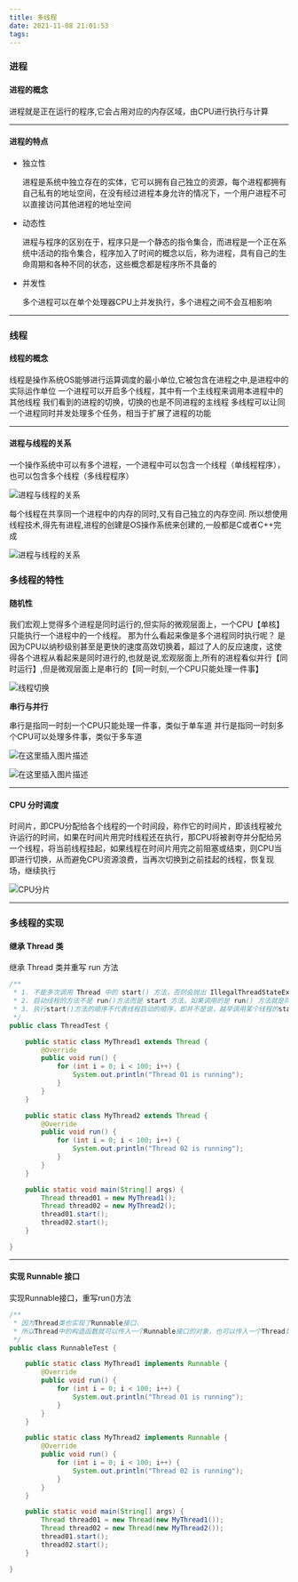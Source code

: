 ```yaml
---
title: 多线程
date: 2021-11-08 21:01:53
tags:
---
```






### 进程

#### 进程的概念



进程就是正在运行的程序,它会占用对应的内存区域，由CPU进行执行与计算



------

#### 进程的特点



* 独立性

  进程是系统中独立存在的实体，它可以拥有自己独立的资源，每个进程都拥有自己私有的地址空间，在没有经过进程本身允许的情况下，一个用户进程不可以直接访问其他进程的地址空间

* 动态性

  进程与程序的区别在于，程序只是一个静态的指令集合，而进程是一个正在系统中活动的指令集合，程序加入了时间的概念以后，称为进程，具有自己的生命周期和各种不同的状态，这些概念都是程序所不具备的

* 并发性

  多个进程可以在单个处理器CPU上并发执行，多个进程之间不会互相影响



------

### 线程

#### 线程的概念



线程是操作系统OS能够进行运算调度的最小单位,它被包含在进程之中,是进程中的实际运作单位
 一个进程可以开启多个线程，其中有一个主线程来调用本进程中的其他线程
 我们看到的进程的切换，切换的也是不同进程的主线程
 多线程可以让同一个进程同时并发处理多个任务，相当于扩展了进程的功能



------

#### 进程与线程的关系



一个操作系统中可以有多个进程，一个进程中可以包含一个线程（单线程程序），也可以包含多个线程（多线程程序）

![进程与线程的关系](https://img-blog.csdnimg.cn/20210317231249749.png?x-oss-process=image/watermark,type_ZmFuZ3poZW5naGVpdGk,shadow_10,text_aHR0cHM6Ly9ibG9nLmNzZG4ubmV0L3dlaXhpbl80Mzg4NDIzNA==,size_16,color_FFFFFF,t_70)



每个线程在共享同一个进程中的内存的同时,又有自己独立的内存空间.
 所以想使用线程技术,得先有进程,进程的创建是OS操作系统来创建的,一般都是C或者C++完成



![进程与线程的关系](https://img-blog.csdnimg.cn/20210317231707165.png?x-oss-process=image/watermark,type_ZmFuZ3poZW5naGVpdGk,shadow_10,text_aHR0cHM6Ly9ibG9nLmNzZG4ubmV0L3dlaXhpbl80Mzg4NDIzNA==,size_16,color_FFFFFF,t_70)



### 多线程的特性

#### 随机性



我们宏观上觉得多个进程是同时运行的,但实际的微观层面上，一个CPU【单核】只能执行一个进程中的一个线程。
那为什么看起来像是多个进程同时执行呢？
是因为CPU以纳秒级别甚至是更快的速度高效切换着，超过了人的反应速度，这使得各个进程从看起来是同时进行的,也就是说,宏观层面上,所有的进程看似并行【同时运行】,但是微观层面上是串行的【同一时刻,一个CPU只能处理一件事】

![线程切换](https://img-blog.csdnimg.cn/20210317231806318.png?x-oss-process=image/watermark,type_ZmFuZ3poZW5naGVpdGk,shadow_10,text_aHR0cHM6Ly9ibG9nLmNzZG4ubmV0L3dlaXhpbl80Mzg4NDIzNA==,size_16,color_FFFFFF,t_70)



**串行与并行**

串行是指同一时刻一个CPU只能处理一件事，类似于单车道
并行是指同一时刻多个CPU可以处理多件事，类似于多车道

![在这里插入图片描述](https://img-blog.csdnimg.cn/f7228c53c50b46d0ae132bc30cadad7c.png?x-oss-process=image/watermark,type_ZHJvaWRzYW5zZmFsbGJhY2s,shadow_50,text_Q1NETiBA56iL5bqP5aqbIOazoeazoQ==,size_20,color_FFFFFF,t_70,g_se,x_16)

![在这里插入图片描述](https://img-blog.csdnimg.cn/0c08ef4ce38c4fbdb79f7c35918a8fbf.png?x-oss-process=image/watermark,type_ZHJvaWRzYW5zZmFsbGJhY2s,shadow_50,text_Q1NETiBA56iL5bqP5aqbIOazoeazoQ==,size_19,color_FFFFFF,t_70,g_se,x_16)



------

#### CPU 分时调度



时间片，即CPU分配给各个线程的一个时间段，称作它的时间片，即该线程被允许运行的时间，如果在时间片用完时线程还在执行，那CPU将被剥夺并分配给另一个线程，将当前线程挂起，如果线程在时间片用完之前阻塞或结束，则CPU当即进行切换，从而避免CPU资源浪费，当再次切换到之前挂起的线程，恢复现场，继续执行

![CPU分片](https://img-blog.csdnimg.cn/20210322132231224.png?x-oss-process=image/watermark,type_ZmFuZ3poZW5naGVpdGk,shadow_10,text_aHR0cHM6Ly9ibG9nLmNzZG4ubmV0L3dlaXhpbl80Mzg4NDIzNA==,size_16,color_FFFFFF,t_70)

------

### 多线程的实现

#### 继承 Thread 类



继承 Thread 类并重写 run 方法

```java
/**
 * 1. 不能多次调用 Thread 中的 start() 方法，否则会抛出 IllegalThreadStateException 异常
 * 2. 启动线程的方法不是 run()方法而是 start 方法，如果调用的是 run() 方法就是同步的，并不能异步执行
 * 3. 执行start()方法的顺序不代表线程启动的顺序，即并不是说，越早调用某个线程的start()方法，它就能越早的执行其中的run()方法
 */
public class ThreadTest {

    public static class MyThread1 extends Thread {
        @Override
        public void run() {
            for (int i = 0; i < 100; i++) {
                System.out.println("Thread 01 is running");
            }
        }
    }

    public static class MyThread2 extends Thread {
        @Override
        public void run() {
            for (int i = 0; i < 100; i++) {
                System.out.println("Thread 02 is running");
            }
        }
    }

    public static void main(String[] args) {
        Thread thread01 = new MyThread1();
        Thread thread02 = new MyThread2();
        thread01.start();
        thread02.start();
    }

}
```



------

#### 实现 Runnable 接口



实现Runnable接口，重写run()方法

```java
/**
 * 因为Thread类也实现了Runnable接口，
 * 所以Thread中的构造函数就可以传入一个Runnable接口的对象，也可以传入一个Thread类的对象
 */
public class RunnableTest {

    public static class MyThread1 implements Runnable {
        @Override
        public void run() {
            for (int i = 0; i < 100; i++) {
                System.out.println("Thread 01 is running");
            }
        }
    }

    public static class MyThread2 implements Runnable {
        @Override
        public void run() {
            for (int i = 0; i < 100; i++) {
                System.out.println("Thread 02 is running");
            }
        }
    }

    public static void main(String[] args) {
        Thread thread01 = new Thread(new MyThread1());
        Thread thread02 = new Thread(new MyThread2());
        thread01.start();
        thread02.start();
    }

}
```

